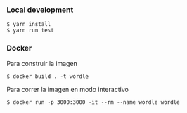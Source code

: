 ### Local development

```console
$ yarn install
$ yarn run test
```

### Docker

Para construir la imagen

```console
$ docker build . -t wordle
```

Para correr la imagen en modo interactivo

```console
$ docker run -p 3000:3000 -it --rm --name wordle wordle
```
